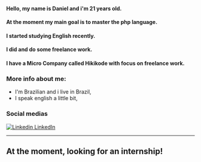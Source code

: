 #### Hello, my name is Daniel and i'm 21 years old.
#### At the moment my main goal is to master the php language.
#### I started studying English recently.
#### I did and do some freelance work.
#### I have a Micro Company called Hikikode with focus on freelance work.

### More info about me:

- I'm Brazilian and i live in Brazil,
- I speak english a little bit,

### Social medias
[![Linkedin](https://i.stack.imgur.com/gVE0j.png) LinkedIn](https://www.linkedin.com/in/danielribeiroa)

---------------------------------------------------------------------------------------------------------------------------------------------------------------------------
## At the moment, looking for an internship!
